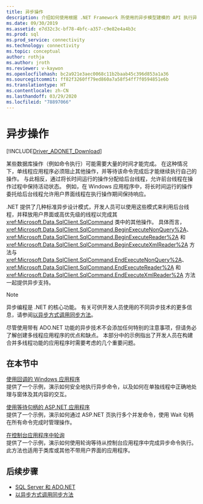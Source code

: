 ```yaml
---
title: 异步操作
description: 介绍如何使用根据 .NET Framework 所使用的异步模型建模的 API 执行异步数据库操作。
ms.date: 09/30/2019
ms.assetid: e7d32c3c-bf78-4bfc-a357-c9e82e4a4b3c
ms.prod: sql
ms.prod_service: connectivity
ms.technology: connectivity
ms.topic: conceptual
author: rothja
ms.author: jroth
ms.reviewer: v-kaywon
ms.openlocfilehash: bc2a921e3aec0068c11b2baab45c396d853a1a36
ms.sourcegitcommit: ff82f3260ff79ed860a7a58f54ff7f0594851e6b
ms.translationtype: HT
ms.contentlocale: zh-CN
ms.lasthandoff: 03/29/2020
ms.locfileid: "78897066"
---
```

# <a name="asynchronous-operations"></a>异步操作

[!INCLUDE[Driver_ADONET_Download](../../../includes/driver_adonet_download.md)]

某些数据库操作（例如命令执行）可能需要大量的时间才能完成。 在这种情况下，单线程应用程序必须阻止其他操作，并等待该命令完成后才能继续执行自己的操作。 与此相反，通过将长时间运行的操作分配给后台线程，允许前台线程在操作过程中保持活动状态。 例如，在 Windows 应用程序中，将长时间运行的操作委托给后台线程允许用户界面线程在执行操作期间保持响应。  
  
.NET 提供了几种标准异步设计模式，开发人员可以使用这些模式来利用后台线程，并释放用户界面或高优先级的线程以完成其 <xref:Microsoft.Data.SqlClient.SqlCommand> 类中的其他操作。 具体而言，<xref:Microsoft.Data.SqlClient.SqlCommand.BeginExecuteNonQuery%2A>、<xref:Microsoft.Data.SqlClient.SqlCommand.BeginExecuteReader%2A> 和 <xref:Microsoft.Data.SqlClient.SqlCommand.BeginExecuteXmlReader%2A> 方法与 <xref:Microsoft.Data.SqlClient.SqlCommand.EndExecuteNonQuery%2A>、<xref:Microsoft.Data.SqlClient.SqlCommand.EndExecuteReader%2A> 和 <xref:Microsoft.Data.SqlClient.SqlCommand.EndExecuteXmlReader%2A> 方法一起提供异步支持。  
  
> [!NOTE]
>  异步编程是 .NET 的核心功能。 有关可供开发人员使用的不同异步技术的更多信息，请参阅[以异步方式调用同步方法](https://docs.microsoft.com/dotnet/standard/asynchronous-programming-patterns/calling-synchronous-methods-asynchronously)。  
  
尽管使用带有 ADO.NET 功能的异步技术不会添加任何特别的注意事项，但请务必了解创建多线程应用程序的优点和缺点。 本部分中的示例指出了开发人员在构建合并多线程功能的应用程序时需要考虑的几个重要问题。  
  
## <a name="in-this-section"></a>在本节中  
[使用回调的 Windows 应用程序](windows-applications-callbacks.md)  
提供了一个示例，演示如何安全地执行异步命令，以及如何在单独线程中正确地处理与窗体及其内容的交互。  
  
[使用等待句柄的 ASP.NET 应用程序](aspnet-apps-use-wait-handles.md)  
提供了一个示例，演示如何通过 ASP.NET 页执行多个并发命令，使用 Wait 句柄在所有命令完成时管理操作。  
  
[在控制台应用程序中轮询](poll-console-applications.md)  
提供了一个示例，演示如何使用轮询等待从控制台应用程序中完成异步命令执行。 此方法也适用于类库或其他不带用户界面的应用程序。  
  
## <a name="next-steps"></a>后续步骤
- [SQL Server 和 ADO.NET](index.md)
- [以异步方式调用同步方法](https://docs.microsoft.com/dotnet/standard/asynchronous-programming-patterns/calling-synchronous-methods-asynchronously)

